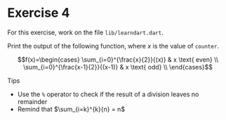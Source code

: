 # Exercise 4

For this exercise, work on the file `lib/learndart.dart`.

Print the output of the following function, where $x$ is the value of `counter`.

$$f(x)=\begin{cases}
  \sum_{i=0}^{\frac{x}{2}}{(x)} & x \text{ even} \\
  \sum_{i=0}^{\frac{x-1}{2}}{(x-1)} & x \text{ odd} \\
\end{cases}$$

Tips

- Use the `%` operator to check if the result of a division leaves no remainder
- Remind that $\sum_{i=k}^{k}{n} = n$
